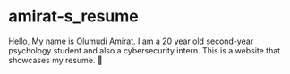 # amirat-s_resume
Hello, My name is Olumudi Amirat. I am a 20 year old second-year psychology student  and also a cybersecurity intern. This is a website that showcases my resume.  🙂 
